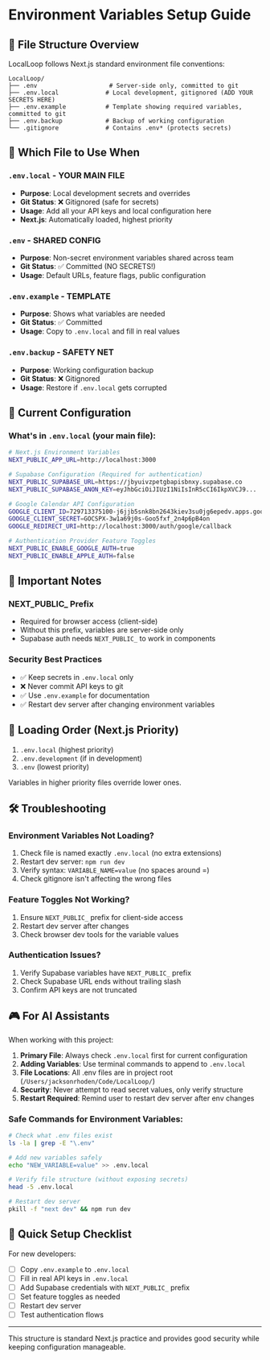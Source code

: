 # Environment Variables Setup Guide

## 📁 File Structure Overview

LocalLoop follows Next.js standard environment file conventions:

```
LocalLoop/
├── .env                    # Server-side only, committed to git
├── .env.local             # Local development, gitignored (ADD YOUR SECRETS HERE)
├── .env.example           # Template showing required variables, committed to git
├── .env.backup            # Backup of working configuration
└── .gitignore             # Contains .env* (protects secrets)
```

## 🎯 Which File to Use When

### **`.env.local` - YOUR MAIN FILE** 
- **Purpose**: Local development secrets and overrides
- **Git Status**: ❌ Gitignored (safe for secrets)
- **Usage**: Add all your API keys and local configuration here
- **Next.js**: Automatically loaded, highest priority

### **`.env` - SHARED CONFIG**
- **Purpose**: Non-secret environment variables shared across team
- **Git Status**: ✅ Committed (NO SECRETS!)
- **Usage**: Default URLs, feature flags, public configuration

### **`.env.example` - TEMPLATE**
- **Purpose**: Shows what variables are needed
- **Git Status**: ✅ Committed
- **Usage**: Copy to `.env.local` and fill in real values

### **`.env.backup` - SAFETY NET**
- **Purpose**: Working configuration backup
- **Git Status**: ❌ Gitignored
- **Usage**: Restore if `.env.local` gets corrupted

## 🔧 Current Configuration

### **What's in `.env.local` (your main file):**
```bash
# Next.js Environment Variables
NEXT_PUBLIC_APP_URL=http://localhost:3000

# Supabase Configuration (Required for authentication)
NEXT_PUBLIC_SUPABASE_URL=https://jbyuivzpetgbapisbnxy.supabase.co
NEXT_PUBLIC_SUPABASE_ANON_KEY=eyJhbGciOiJIUzI1NiIsInR5cCI6IkpXVCJ9...

# Google Calendar API Configuration
GOOGLE_CLIENT_ID=729713375100-j6jjb5snk8bn2643kiev3su0jg6epedv.apps.googleusercontent.com
GOOGLE_CLIENT_SECRET=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
GOOGLE_REDIRECT_URI=http://localhost:3000/auth/google/callback

# Authentication Provider Feature Toggles
NEXT_PUBLIC_ENABLE_GOOGLE_AUTH=true
NEXT_PUBLIC_ENABLE_APPLE_AUTH=false
```

## 🚨 Important Notes

### **NEXT_PUBLIC_ Prefix**
- Required for browser access (client-side)
- Without this prefix, variables are server-side only
- Supabase auth needs `NEXT_PUBLIC_` to work in components

### **Security Best Practices**
- ✅ Keep secrets in `.env.local` only
- ❌ Never commit API keys to git
- ✅ Use `.env.example` for documentation
- ✅ Restart dev server after changing environment variables

## 🔄 Loading Order (Next.js Priority)

1. `.env.local` (highest priority)
2. `.env.development` (if in development)
3. `.env` (lowest priority)

Variables in higher priority files override lower ones.

## 🛠️ Troubleshooting

### **Environment Variables Not Loading?**
1. Check file is named exactly `.env.local` (no extra extensions)
2. Restart dev server: `npm run dev`
3. Verify syntax: `VARIABLE_NAME=value` (no spaces around =)
4. Check gitignore isn't affecting the wrong files

### **Feature Toggles Not Working?**
1. Ensure `NEXT_PUBLIC_` prefix for client-side access
2. Restart dev server after changes
3. Check browser dev tools for the variable values

### **Authentication Issues?**
1. Verify Supabase variables have `NEXT_PUBLIC_` prefix
2. Check Supabase URL ends without trailing slash
3. Confirm API keys are not truncated

## 🎮 For AI Assistants

When working with this project:

1. **Primary File**: Always check `.env.local` first for current configuration
2. **Adding Variables**: Use terminal commands to append to `.env.local`
3. **File Locations**: All .env files are in project root (`/Users/jacksonrhoden/Code/LocalLoop/`)
4. **Security**: Never attempt to read secret values, only verify structure
5. **Restart Required**: Remind user to restart dev server after env changes

### **Safe Commands for Environment Variables:**
```bash
# Check what .env files exist
ls -la | grep -E "\.env"

# Add new variables safely
echo "NEW_VARIABLE=value" >> .env.local

# Verify file structure (without exposing secrets)
head -5 .env.local

# Restart dev server
pkill -f "next dev" && npm run dev
```

## 📝 Quick Setup Checklist

For new developers:

- [ ] Copy `.env.example` to `.env.local`
- [ ] Fill in real API keys in `.env.local`
- [ ] Add Supabase credentials with `NEXT_PUBLIC_` prefix
- [ ] Set feature toggles as needed
- [ ] Restart dev server
- [ ] Test authentication flows

---

This structure is standard Next.js practice and provides good security while keeping configuration manageable. 